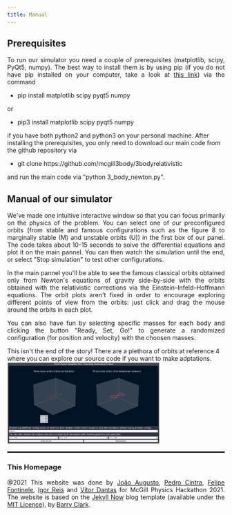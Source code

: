 ```yaml
---
title: Manual
---
```

<h2> Prerequisites </h2>

<p style="text-align:justify"> To run our simulator you need a couple of prerequisites (matplotlib, scipy, PyQt5, numpy). The best way to install them is by using pip (if you do not have pip installed on your computer, take a look at <a target="_blank" href="https://pip.pypa.io/en/stable/installation/">this link</a>) via the command
  
  <ul>
  <li> pip install matplotlib scipy pyqt5 numpy </li>
    
</ul>
or
<ul>
    <li> pip3 install matplotlib scipy pyqt5 numpy </li>
    </ul>
  </p>
if you have both python2 and python3 on your personal machine.
After installing the prerequisites, you only need to download our main code from the github repository via 

<ul>
    <li> git clone https://github.com/mcgill3body/3bodyrelativistic </li>
    </ul>
  </p>

and run the main code via "python 3_body_newton.py".
<h2>Manual of our simulator </h2>

<p style="text-align:justify"> We've made one intuitive interactive window so that you can focus primarily on the physics of the problem. You can select one of our preconfigured orbits (from stable and famous
configurations such as the figure 8 to marginally stable (M) and unstable orbits (U)) in the first box of our panel. The code takes about 10-15 seconds to solve the differential equations and plot it on the main pannel.
You can then watch the simulation until the end, or select "Stop simulation" to test other configurations. </p>

<p style="text-align:justify"> In the main pannel you'll be able to see the famous classical orbits obtained only from Newton's equations of gravity side-by-side with the orbits obtained
  with the relativistic corrections via the Einstein–Infeld–Hoffmann equations. The orbit plots aren't fixed in order to encourage exploring different points of view from the orbits:
 just click and drag the mouse around the orbits in each plot. </p>

<p style="text-align:justify"> You can also have fun by selecting specific masses for each body and clicking the button "Ready, Set, Go!" to generate a randomized configuration (for position and velocity) with the choosen masses.
</p>
This isn't the end of the story! There are a plethora of orbits at reference 4 where you can explore our source code if you want to make adptations. 

<img style="width:70%;" src="images/manual1.png" alt="Logo" class = "center" />

<hr style="border: 1px solid" noshade>
  


<h3>This Homepage</h3>
<p style="text-align:justify">@2021 
  This website was done by <a href="https://joaosds.github.io/">João Augusto</a>, <a href="https://github.com/PedroHPCintra">Pedro Cintra</a>,  <a href="https://github.com/FeradoFogo">Felipe Fontinele</a>, <a href="https://github.com/Igorreis">Igor Reis</a> and <a href="https://github.com/vitordmeireles">Vitor Dantas</a> for McGill Physics Hackathon 2021. The website is based on the <a href="https://github.com/barryclark/jekyll-now">Jekyll Now</a> blog template (available under the <a href="https://opensource.org/licenses/MIT">MIT Licence</a>), by <a href="https://github.com/barryclark">Barry Clark</a>.</p>
